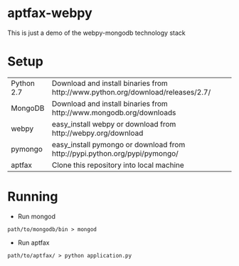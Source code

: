 aptfax-webpy
============

This is just a demo of the webpy-mongodb technology stack

Setup
=====
<table>
  <tr>
    <td>Python 2.7</td><td>Download and install binaries from http://www.python.org/download/releases/2.7/</td>
  </tr>
  <tr>
	<td>MongoDB</td><td>Download and install binaries from http://www.mongodb.org/downloads</td>
  </tr>
  <tr>
	<td>webpy</td><td>easy_install webpy or download from http://webpy.org/download</td>
  </tr>
  <tr>
	<td>pymongo</td><td>easy_install pymongo or download from http://pypi.python.org/pypi/pymongo/</td>
  </tr>
  <tr>
	<td>aptfax</td><td>Clone this repository into local machine</td>
  </tr>
</table>

Running
=======
* Run mongod

``` path/to/mongodb/bin > mongod ```

* Run aptfax

``` path/to/aptfax/ > python application.py ```
